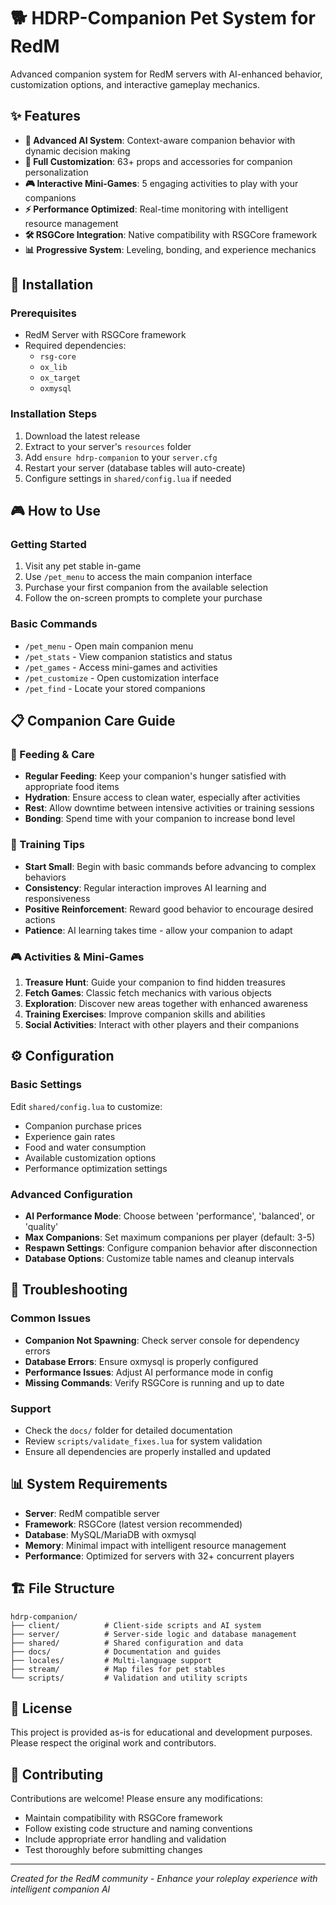 # 🐕 HDRP-Companion Pet System for RedM

Advanced companion system for RedM servers with AI-enhanced behavior, customization options, and interactive gameplay mechanics.

## ✨ Features

- **🤖 Advanced AI System**: Context-aware companion behavior with dynamic decision making
- **🎨 Full Customization**: 63+ props and accessories for companion personalization
- **🎮 Interactive Mini-Games**: 5 engaging activities to play with your companions
- **⚡ Performance Optimized**: Real-time monitoring with intelligent resource management
- **🛠️ RSGCore Integration**: Native compatibility with RSGCore framework
- **📊 Progressive System**: Leveling, bonding, and experience mechanics

## 🚀 Installation

### Prerequisites
- RedM Server with RSGCore framework
- Required dependencies:
  - `rsg-core`
  - `ox_lib`
  - `ox_target`
  - `oxmysql`

### Installation Steps
1. Download the latest release
2. Extract to your server's `resources` folder
3. Add `ensure hdrp-companion` to your `server.cfg`
4. Restart your server (database tables will auto-create)
5. Configure settings in `shared/config.lua` if needed

## 🎮 How to Use

### Getting Started
1. Visit any pet stable in-game
2. Use `/pet_menu` to access the main companion interface
3. Purchase your first companion from the available selection
4. Follow the on-screen prompts to complete your purchase

### Basic Commands
- `/pet_menu` - Open main companion menu
- `/pet_stats` - View companion statistics and status
- `/pet_games` - Access mini-games and activities
- `/pet_customize` - Open customization interface
- `/pet_find` - Locate your stored companions

## 📋 Companion Care Guide

### 🍖 Feeding & Care
- **Regular Feeding**: Keep your companion's hunger satisfied with appropriate food items
- **Hydration**: Ensure access to clean water, especially after activities
- **Rest**: Allow downtime between intensive activities or training sessions
- **Bonding**: Spend time with your companion to increase bond level

### 🎯 Training Tips
- **Start Small**: Begin with basic commands before advancing to complex behaviors
- **Consistency**: Regular interaction improves AI learning and responsiveness
- **Positive Reinforcement**: Reward good behavior to encourage desired actions
- **Patience**: AI learning takes time - allow your companion to adapt

### 🎮 Activities & Mini-Games
1. **Treasure Hunt**: Guide your companion to find hidden treasures
2. **Fetch Games**: Classic fetch mechanics with various objects
3. **Exploration**: Discover new areas together with enhanced awareness
4. **Training Exercises**: Improve companion skills and abilities
5. **Social Activities**: Interact with other players and their companions

## ⚙️ Configuration

### Basic Settings
Edit `shared/config.lua` to customize:
- Companion purchase prices
- Experience gain rates
- Food and water consumption
- Available customization options
- Performance optimization settings

### Advanced Configuration
- **AI Performance Mode**: Choose between 'performance', 'balanced', or 'quality'
- **Max Companions**: Set maximum companions per player (default: 3-5)
- **Respawn Settings**: Configure companion behavior after disconnection
- **Database Options**: Customize table names and cleanup intervals

## 🔧 Troubleshooting

### Common Issues
- **Companion Not Spawning**: Check server console for dependency errors
- **Database Errors**: Ensure oxmysql is properly configured
- **Performance Issues**: Adjust AI performance mode in config
- **Missing Commands**: Verify RSGCore is running and up to date

### Support
- Check the `docs/` folder for detailed documentation
- Review `scripts/validate_fixes.lua` for system validation
- Ensure all dependencies are properly installed and updated

## 📊 System Requirements

- **Server**: RedM compatible server
- **Framework**: RSGCore (latest version recommended)
- **Database**: MySQL/MariaDB with oxmysql
- **Memory**: Minimal impact with intelligent resource management
- **Performance**: Optimized for servers with 32+ concurrent players

## 🏗️ File Structure

```
hdrp-companion/
├── client/          # Client-side scripts and AI system
├── server/          # Server-side logic and database management
├── shared/          # Shared configuration and data
├── docs/            # Documentation and guides
├── locales/         # Multi-language support
├── stream/          # Map files for pet stables
└── scripts/         # Validation and utility scripts
```

## 📝 License

This project is provided as-is for educational and development purposes. Please respect the original work and contributors.

## 🤝 Contributing

Contributions are welcome! Please ensure any modifications:
- Maintain compatibility with RSGCore framework
- Follow existing code structure and naming conventions
- Include appropriate error handling and validation
- Test thoroughly before submitting changes

---

*Created for the RedM community - Enhance your roleplay experience with intelligent companion AI*